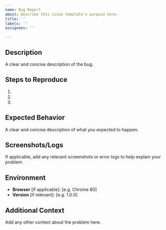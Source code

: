 ```yaml
---
name: Bug Report
about: Describe this issue template's purpose here.
title: ''
labels: ''
assignees: ''

---
```


## Description
A clear and concise description of the bug.

## Steps to Reproduce
1. 
2. 
3. 

## Expected Behavior
A clear and concise description of what you expected to happen.

## Screenshots/Logs
If applicable, add any relevant screenshots or error logs to help explain your problem.

## Environment
- **Browser** [if applicable]: [e.g. Chrome 80]
- **Version** [if relevant]: [e.g. 1.0.0]

## Additional Context
Add any other context about the problem here.
